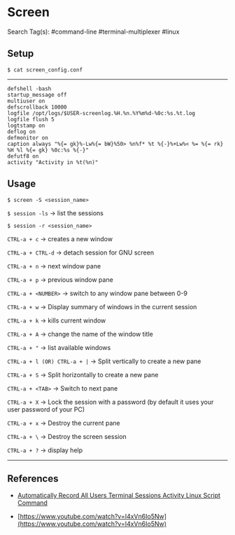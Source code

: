 # Screen

Search Tag(s): #command-line #terminal-multiplexer #linux

## Setup

`$ cat screen_config.conf`

---

```
defshell -bash  
startup_message off  
multiuser on  
defscrollback 10000  
logfile /opt/logs/$USER-screenlog.%H.%n.%Y%m%d-%0c:%s.%t.log  
logfile flush 5  
logtstamp on  
deflog on  
defmonitor on  
caption always "%{= gk}%-Lw%{= bW}%50> %n%f* %t %{-}%+Lw%< %= %{= rk} %H %l %{= gk} %0c:%s %{-}"  
defutf8 on  
activity "Activity in %t(%n)"
```

## Usage

`$ screen -S <session_name>`

`$ session -ls` -> list the sessions

`$ session -r <session_name>`

`CTRL-a + c` -> creates a new window

`CTRL-a + CTRL-d` -> detach session for GNU screen

`CTRL-a + n` -> next window pane

`CTRL-a + p` -> previous window pane

`CTRL-a + <NUMBER>` -> switch to any window pane between 0-9

`CTRL-a + w` -> Display summary of windows in the current session

`CTRL-a + k` -> kills current window

`CTRL-a + A` -> change the name of the window title

`CTRL-a + "` -> list available windows

`CTRL-a + l (OR) CTRL-a + |` -> Split vertically to create a new pane

`CTRL-a + S` -> Split horizontally to create a new pane

`CTRL-a + <TAB>` -> Switch to next pane

`CTRL-a + X` -> Lock the session with a password (by default it uses your user password of your PC)

`CTRL-a + x` -> Destroy the current pane

`CTRL-a + \` -> Destroy the screen session

`CTRL-a + ?` -> display help

---
## References

- [Automatically Record All Users Terminal Sessions Activity Linux Script Command](https://www.2daygeek.com/automatically-record-all-users-terminal-sessions-activity-linux-script-command/)

- [https://www.youtube.com/watch?v=I4xVn6Io5Nw](https://www.youtube.com/watch?v=I4xVn6Io5Nw)